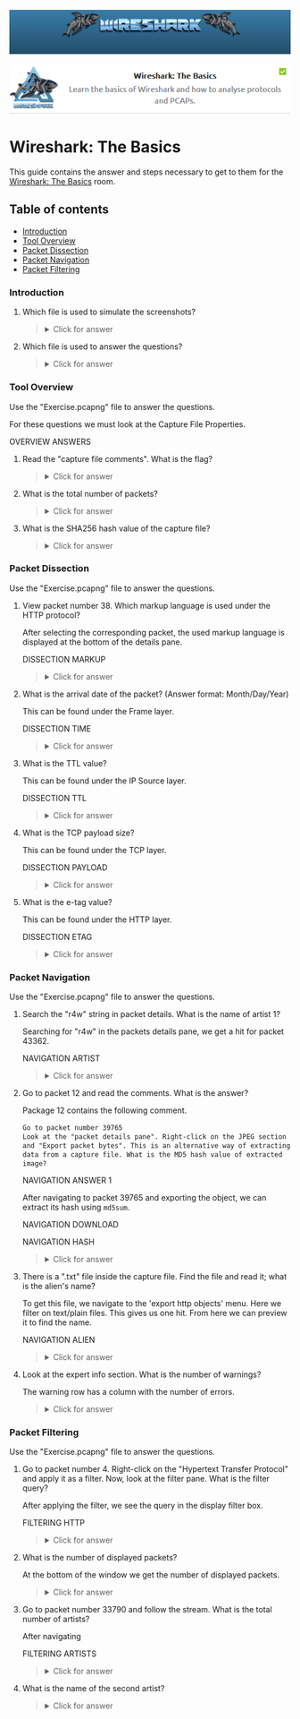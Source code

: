 ![Title Banner](https://github.com/Kevinovitz/TryHackMe_Writeups/blob/main/wiresharkthebasics/Wireshark_Basics_Banner.png)

<p align="center">
   <img src="https://github.com/Kevinovitz/TryHackMe_Writeups/blob/main/wiresharkthebasics/Wireshark_Basics_Cover.png" alt="Wireshark: The Basics Logo">
</p>

# Wireshark: The Basics

This guide contains the answer and steps necessary to get to them for the [Wireshark: The Basics](https://tryhackme.com/room/wiresharkthebasics) room.

## Table of contents

- [Introduction](#introduction)
- [Tool Overview](#tool-overview)
- [Packet Dissection](#packet-dissection)
- [Packet Navigation](#packet-navigation)
- [Packet Filtering](#packet-filtering)

### Introduction

1. Which file is used to simulate the screenshots?



   ><details><summary>Click for answer</summary>http1.pcapng</details>

2. Which file is used to answer the questions?



   ><details><summary>Click for answer</summary>Exercise.pcapng</details>

### Tool Overview

Use the "Exercise.pcapng" file to answer the questions.

For these questions we must look at the Capture File Properties.

OVERVIEW ANSWERS

1. Read the "capture file comments". What is the flag?

   ><details><summary>Click for answer</summary>TryHackMe_Wireshark_Demo</details>

2. What is the total number of packets?

   ><details><summary>Click for answer</summary>58620</details>

3. What is the SHA256 hash value of the capture file?

   ><details><summary>Click for answer</summary>f446de335565fb0b0ee5e5a3266703c778b2f3dfad7efeaeccb2da5641a6d6eb</details>

### Packet Dissection

Use the "Exercise.pcapng" file to answer the questions.

1. View packet number 38. Which markup language is used under the HTTP protocol?

   After selecting the corresponding packet, the used markup language is displayed at the bottom of the details pane.

   DISSECTION MARKUP

   ><details><summary>Click for answer</summary>eXtensible Markup Language</details>

3. What is the arrival date of the packet? (Answer format: Month/Day/Year)

   This can be found under the Frame layer.

   DISSECTION TIME

   ><details><summary>Click for answer</summary>05/13/2004</details>

5. What is the TTL value?

   This can be found under the IP Source layer.

   DISSECTION TTL

   ><details><summary>Click for answer</summary>47</details>

7. What is the TCP payload size?

   This can be found under the TCP layer.

   DISSECTION PAYLOAD

   ><details><summary>Click for answer</summary>424</details>

9. What is the e-tag value?

   This can be found under the HTTP layer.

   DISSECTION ETAG

   ><details><summary>Click for answer</summary>9a01a-4696-7e354b00</details>

### Packet Navigation

Use the "Exercise.pcapng" file to answer the questions.

1. Search the "r4w" string in packet details. What is the name of artist 1?

   Searching for "r4w" in the packets details pane, we get a hit for packet 43362.

   NAVIGATION ARTIST

   ><details><summary>Click for answer</summary>r4w8173</details>

3. Go to packet 12 and read the comments. What is the answer?

   Package 12 contains the following comment.

   ```
   Go to packet number 39765
   Look at the "packet details pane". Right-click on the JPEG section and "Export packet bytes". This is an alternative way of extracting data from a capture file. What is the MD5 hash value of extracted image?
   ```

   NAVIGATION ANSWER 1

   After navigating to packet 39765 and exporting the object, we can extract its hash using `md5sum`.

   NAVIGATION DOWNLOAD

   NAVIGATION HASH

   ><details><summary>Click for answer</summary>911cd574a42865a956ccde2d04495ebf</details>

3. There is a ".txt" file inside the capture file. Find the file and read it; what is the alien's name?

   To get this file, we navigate to the 'export http objects' menu. Here we filter on text/plain files. This gives us one hit. From here we can preview it to find the name.

   NAVIGATION ALIEN

   ><details><summary>Click for answer</summary>Packetmaster</details>

5. Look at the expert info section. What is the number of warnings?

   The warning row has a column with the number of errors.

   ><details><summary>Click for answer</summary>1636</details>

### Packet Filtering 

Use the "Exercise.pcapng" file to answer the questions.

1. Go to packet number 4. Right-click on the "Hypertext Transfer Protocol" and apply it as a filter. Now, look at the filter pane. What is the filter query?

   After applying the filter, we see the query in the display filter box.

   FILTERING HTTP

   ><details><summary>Click for answer</summary>http</details>

3. What is the number of displayed packets?

   At the bottom of the window we get the number of displayed packets.

   ><details><summary>Click for answer</summary>1089</details>

4. Go to packet number 33790 and follow the stream. What is the total number of artists?

   After navigating

   FILTERING ARTISTS

   ><details><summary>Click for answer</summary>3</details>

6. What is the name of the second artist?



   ><details><summary>Click for answer</summary>Blad3</details>
